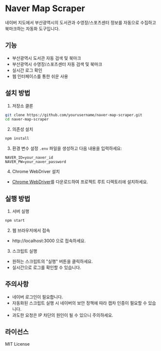 # Naver Map Scraper

네이버 지도에서 부산광역시의 도서관과 수영장/스포츠센터 정보를 자동으로 수집하고 북마크하는 자동화 도구입니다.

## 기능

- 부산광역시 도서관 자동 검색 및 북마크
- 부산광역시 수영장/스포츠센터 자동 검색 및 북마크
- 실시간 로그 확인
- 웹 인터페이스를 통한 쉬운 사용

## 설치 방법

1. 저장소 클론
```bash
git clone https://github.com/yourusername/naver-map-scraper.git
cd naver-map-scraper
```

2. 의존성 설치
```bash
npm install
```

3. 환경 변수 설정
`.env` 파일을 생성하고 다음 내용을 입력하세요:
```
NAVER_ID=your_naver_id
NAVER_PW=your_naver_password
```

4. Chrome WebDriver 설치
- [Chrome WebDriver](https://googlechromelabs.github.io/chrome-for-testing/)를 다운로드하여 프로젝트 루트 디렉토리에 설치하세요.

## 실행 방법

1. 서버 실행
```bash
npm start
```

2. 웹 브라우저에서 접속
- http://localhost:3000 으로 접속하세요.

3. 스크립트 실행
- 원하는 스크립트의 "실행" 버튼을 클릭하세요.
- 실시간으로 로그를 확인할 수 있습니다.

## 주의사항

- 네이버 로그인이 필요합니다.
- 자동화된 스크립트 실행 시 네이버의 보안 정책에 따라 캡차 인증이 필요할 수 있습니다.
- 과도한 요청은 IP 차단의 원인이 될 수 있으니 주의하세요.

## 라이선스

MIT License